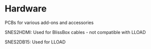 # Hardware
PCBs for various add-ons and accessories

SNES2HDMI: Used for BlissBox cables - not compatible with LLOAD

SNES2DB15: Used for LLOAD
